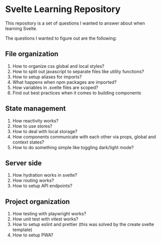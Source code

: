# Svelte Learning Repository

This repository is a set of questions I wanted to answer about when learning Svelte.

The questions I wanted to figure out are the following:

## File organization

1. How to organize css global and local styles?
2. How to split out javascript to separate files like utility functions?
3. How to setup aliases for imports?
4. What happens when npm packages are imported?
5. How variables in .svelte files are scoped?
6. Find out best practices when it comes to building components

## State management

1. How reactivity works?
2. How to use stores?
3. How to deal with local storage?
4. How components communicate with each other via props, global and context states?
5. How to do something simple like toggling dark/light mode?

## Server side

1. How hydration works in svelte?
2. How routing works?
3. How to setup API endpoints?

## Project organization

1. How testing with playwright works?
2. How unit test with vitest works?
3. How to setup eslint and prettier (this was solved by the create svelte template)
4. How to setup PWA?
